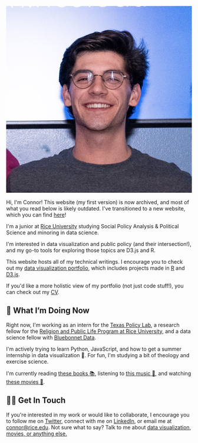 ---
---

<img id="portrait" src="me/me.jpg" alt="Headshot of Connor Rothschild">

Hi, I'm Connor! This website (my first version) is now archived, and most of what you read below is likely outdated. I've transitioned to a new website, which you can find [here](https://www.connorrothschild.com/)! 

I'm a junior at [Rice University](https://www.rice.edu) studying Social Policy Analysis & Political Science and minoring in data science. 

I'm interested in data visualization and public policy (and their intersection!), and my go-to tools for exploring those topics are D3.js and R.

This website hosts all of my technical writings. I encourage you to check out my [data visualization portfolio](https://connorrothschild.github.io/visualizations), which includes projects made in [R](https://connorrothschild.github.io/r) and [D3.js](https://connorrothschild.github.io/d3js).

If you'd like a more holistic view of my portfolio (not just code stuff!), you can check out my [CV](https://connorrothschild.github.io/markdown-cv/).

## 📍 What I’m Doing Now

Right now, I'm working as an intern for the [Texas Policy Lab](https://www.texaspolicylab.org/profile/connor-rothschild/), a research fellow for the [Religion and Public Life Program at Rice University](https://rplp.rice.edu/staff-and-fellows), and a data science fellow with [Bluebonnet Data](https://www.bluebonnetdata.com).

I'm actively trying to learn Python, JavaScript, and how to get a summer internship in data visualization 🙂. For fun, I'm studying a bit of theology and exercise science.

I'm currently reading [these books 📚](https://www.goodreads.com/review/list/91140862?shelf=currently-reading), listening to [this music 🎵](https://open.spotify.com/user/12127359561), and watching [these movies 🍿](https://letterboxd.com/connorroth/).

## 👋🏻 Get In Touch

If you're interested in my work or would like to collaborate, I encourage you to follow me on [Twitter](https://twitter.com/CL_Rothschild), connect with me on [LinkedIn](https://www.linkedin.com/in/connor-rothschild/), or email me at [connor@rice.edu](mailto:connor@rice.edu). Not sure what to say? Talk to me about <a href="https://twitter.com/messages/compose?recipient_id=723047418&text=Hi Connor! I'd like to talk about data visualization. Are pie charts really as bad as everyone says they are?" class="twitter-dm-button" data-screen-name="@CL_Rothschild">data visualization</a>, <a href="https://twitter.com/messages/compose?recipient_id=723047418&text=Hi Connor! Why is Eternal Sunshine of the Spotless Mind your favorite movie of all time?" class="twitter-dm-button" data-screen-name="@CL_Rothschild"> movies, </a> <a href="https://twitter.com/messages/compose?recipient_id=723047418&text=Hi Connor! I was taken here by a link on your website. What's up?" class="twitter-dm-button" data-screen-name="@CL_Rothschild"> or anything else.</a>
